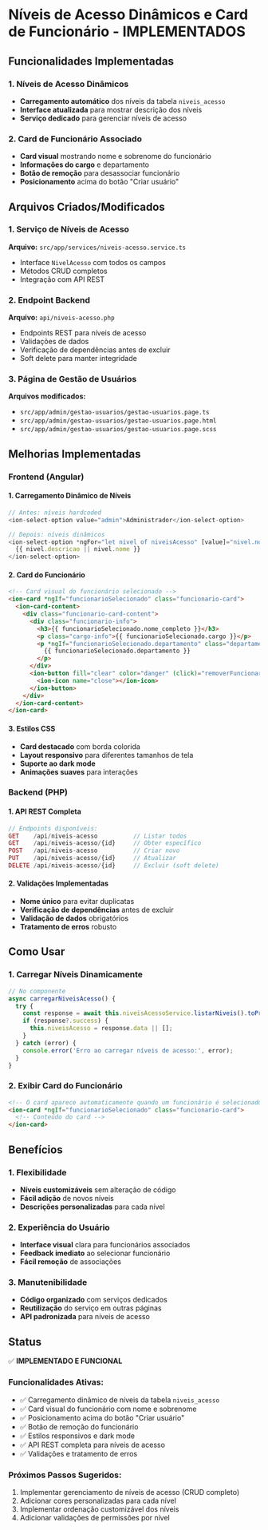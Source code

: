 # Níveis de Acesso Dinâmicos e Card de Funcionário - IMPLEMENTADOS

## Funcionalidades Implementadas

### 1. Níveis de Acesso Dinâmicos
- **Carregamento automático** dos níveis da tabela `niveis_acesso`
- **Interface atualizada** para mostrar descrição dos níveis
- **Serviço dedicado** para gerenciar níveis de acesso

### 2. Card de Funcionário Associado
- **Card visual** mostrando nome e sobrenome do funcionário
- **Informações do cargo** e departamento
- **Botão de remoção** para desassociar funcionário
- **Posicionamento** acima do botão "Criar usuário"

## Arquivos Criados/Modificados

### 1. Serviço de Níveis de Acesso
**Arquivo:** `src/app/services/niveis-acesso.service.ts`
- Interface `NivelAcesso` com todos os campos
- Métodos CRUD completos
- Integração com API REST

### 2. Endpoint Backend
**Arquivo:** `api/niveis-acesso.php`
- Endpoints REST para níveis de acesso
- Validações de dados
- Verificação de dependências antes de excluir
- Soft delete para manter integridade

### 3. Página de Gestão de Usuários
**Arquivos modificados:**
- `src/app/admin/gestao-usuarios/gestao-usuarios.page.ts`
- `src/app/admin/gestao-usuarios/gestao-usuarios.page.html`
- `src/app/admin/gestao-usuarios/gestao-usuarios.page.scss`

## Melhorias Implementadas

### Frontend (Angular)

#### 1. Carregamento Dinâmico de Níveis
```typescript
// Antes: níveis hardcoded
<ion-select-option value="admin">Administrador</ion-select-option>

// Depois: níveis dinâmicos
<ion-select-option *ngFor="let nivel of niveisAcesso" [value]="nivel.nome">
  {{ nivel.descricao || nivel.nome }}
</ion-select-option>
```

#### 2. Card do Funcionário
```html
<!-- Card visual do funcionário selecionado -->
<ion-card *ngIf="funcionarioSelecionado" class="funcionario-card">
  <ion-card-content>
    <div class="funcionario-card-content">
      <div class="funcionario-info">
        <h3>{{ funcionarioSelecionado.nome_completo }}</h3>
        <p class="cargo-info">{{ funcionarioSelecionado.cargo }}</p>
        <p *ngIf="funcionarioSelecionado.departamento" class="departamento-info">
          {{ funcionarioSelecionado.departamento }}
        </p>
      </div>
      <ion-button fill="clear" color="danger" (click)="removerFuncionarioSelecionado()">
        <ion-icon name="close"></ion-icon>
      </ion-button>
    </div>
  </ion-card-content>
</ion-card>
```

#### 3. Estilos CSS
- **Card destacado** com borda colorida
- **Layout responsivo** para diferentes tamanhos de tela
- **Suporte ao dark mode**
- **Animações suaves** para interações

### Backend (PHP)

#### 1. API REST Completa
```php
// Endpoints disponíveis:
GET    /api/niveis-acesso          // Listar todos
GET    /api/niveis-acesso/{id}     // Obter específico
POST   /api/niveis-acesso          // Criar novo
PUT    /api/niveis-acesso/{id}     // Atualizar
DELETE /api/niveis-acesso/{id}     // Excluir (soft delete)
```

#### 2. Validações Implementadas
- **Nome único** para evitar duplicatas
- **Verificação de dependências** antes de excluir
- **Validação de dados** obrigatórios
- **Tratamento de erros** robusto

## Como Usar

### 1. Carregar Níveis Dinamicamente
```typescript
// No componente
async carregarNiveisAcesso() {
  try {
    const response = await this.niveisAcessoService.listarNiveis().toPromise();
    if (response?.success) {
      this.niveisAcesso = response.data || [];
    }
  } catch (error) {
    console.error('Erro ao carregar níveis de acesso:', error);
  }
}
```

### 2. Exibir Card do Funcionário
```html
<!-- O card aparece automaticamente quando um funcionário é selecionado -->
<ion-card *ngIf="funcionarioSelecionado" class="funcionario-card">
  <!-- Conteúdo do card -->
</ion-card>
```

## Benefícios

### 1. Flexibilidade
- **Níveis customizáveis** sem alteração de código
- **Fácil adição** de novos níveis
- **Descrições personalizadas** para cada nível

### 2. Experiência do Usuário
- **Interface visual** clara para funcionários associados
- **Feedback imediato** ao selecionar funcionário
- **Fácil remoção** de associações

### 3. Manutenibilidade
- **Código organizado** com serviços dedicados
- **Reutilização** do serviço em outras páginas
- **API padronizada** para níveis de acesso

## Status
✅ **IMPLEMENTADO E FUNCIONAL**

### Funcionalidades Ativas:
- ✅ Carregamento dinâmico de níveis da tabela `niveis_acesso`
- ✅ Card visual do funcionário com nome e sobrenome
- ✅ Posicionamento acima do botão "Criar usuário"
- ✅ Botão de remoção do funcionário
- ✅ Estilos responsivos e dark mode
- ✅ API REST completa para níveis de acesso
- ✅ Validações e tratamento de erros

### Próximos Passos Sugeridos:
1. Implementar gerenciamento de níveis de acesso (CRUD completo)
2. Adicionar cores personalizadas para cada nível
3. Implementar ordenação customizável dos níveis
4. Adicionar validações de permissões por nível
